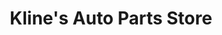 ---
title: "Kline's Auto Parts Store"
url: /orwigsburg/klines-auto-parts-store/
shop: car repair
---